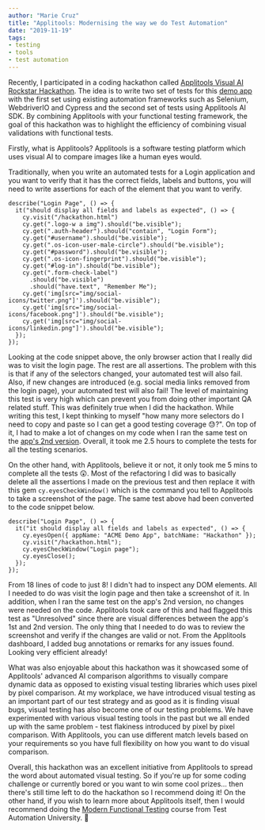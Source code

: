 ```yaml
---
author: "Marie Cruz"
title: "Applitools: Modernising the way we do Test Automation"
date: "2019-11-19"
tags:
- testing
- tools
- test automation
---
```


Recently, I participated in a coding hackathon called [Applitools Visual AI Rockstar Hackathon](https://applitools.com/hackathon). The idea is to write two set of tests for this [demo app](https://demo.applitools.com/hackathon.html) with the first set using existing automation frameworks such as Selenium, WebdriverIO and Cypress and the second set of tests using Applitools AI SDK. By combining Applitools with your functional testing framework, the goal of this hackathon was to highlight the efficiency of combining visual validations with functional tests.

Firstly, what is Applitools? Applitools is a software testing platform which uses visual AI to compare images like a human eyes would.

Traditionally, when you write an automated tests for a Login application and you want to verify that it has the correct fields, labels and buttons, you will need to write assertions for each of the element that you want to verify.

```
describe("Login Page", () => {
  it("should display all fields and labels as expected", () => {
    cy.visit("/hackathon.html")
    cy.get(".logo-w a img").should("be.visible");
    cy.get(".auth-header").should("contain", "Login Form");
    cy.get("#username").should("be.visible");
    cy.get(".os-icon-user-male-circle").should("be.visible");
    cy.get("#password").should("be.visible");
    cy.get(".os-icon-fingerprint").should("be.visible");
    cy.get("#log-in").should("be.visible");
    cy.get(".form-check-label")
      .should("be.visible")
      .should("have.text", "Remember Me");
    cy.get('img[src="img/social-icons/twitter.png"]').should("be.visible");
    cy.get('img[src="img/social-icons/facebook.png"]').should("be.visible");
    cy.get('img[src="img/social-icons/linkedin.png"]').should("be.visible");
  });
});
```

Looking at the code snippet above, the only browser action that I really did was to visit the login page. The rest are all assertions. The problem with this is that if any of the selectors changed, your automated test will also fail. Also, if new changes are introduced (e.g. social media links removed from the login page), your automated test will also fail! The level of maintaining this test is very high which can prevent you from doing other important QA related stuff. This was definitely true when I did the hackathon. While writing this test, I kept thinking to myself "how many more selectors do I need to copy and paste so I can get a good testing coverage 😓?". On top of it, I had to make a lot of changes on my code when I ran the same test on the [app's 2nd version](https://demo.applitools.com/hackathonV2.html). Overall, it took me 2.5 hours to complete the tests for all the testing scenarios. 

On the other hand, with Applitools, believe it or not, it only took me 5 mins to complete all the tests 😲. Most of the refactoring I did was to basically delete all the assertions I made on the previous test and then replace it with this gem `cy.eyesCheckWindow()` which is the command you tell to Applitools to take a screenshot of the page. The same test above had been converted to the code snippet below.

```
describe("Login Page", () => {
  it("it should display all fields and labels as expected", () => {
    cy.eyesOpen({ appName: "ACME Demo App", batchName: "Hackathon" });
    cy.visit("/hackathon.html");
    cy.eyesCheckWindow("Login page");
    cy.eyesClose();
  });
});
```

From 18 lines of code to just 8! I didn't had to inspect any DOM elements. All I needed to do was visit the login page and then take a screenshot of it. In addition, when I ran the same test on the app's 2nd version, no changes were needed on the code. Applitools took care of this and had flagged this test as "Unresolved" since there are visual differences between the app's 1st and 2nd version. The only thing that I needed to do was to review the screenshot and verify if the changes are valid or not. From the Applitools dashboard, I added bug annotations or remarks for any issues found. Looking very efficient already!

What was also enjoyable about this hackathon was it showcased some of Applitools' advanced AI comparison algorithms to visually compare dynamic data as opposed to existing visual testing libraries which uses pixel by pixel comparison. At my workplace, we have introduced visual testing as an important part of our test strategy and as good as it is finding visual bugs, visual testing has also become one of our testing problems. We have experimented with various visual testing tools in the past but we all ended up with the same problem - test flakiness introduced by pixel by pixel comparison. With Applitools, you can  use different match levels based on your requirements so you have full flexibility on how you want to do visual comparison. 

Overall, this hackathon was an excellent initiative from Applitools to spread the word about automated visual testing. So if you're up for some coding challenge or currently bored or you want to win some cool prizes... then there's still time left to do the hackathon so I recommend doing it! On the other hand, if you wish to learn more about Applitools itself, then I would recommend doing the [Modern Functional Testing](https://testautomationu.applitools.com/modern-functional-testing/) course from Test Automation University. 💜